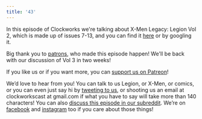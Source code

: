 ```yaml
---
title: '43'
---
```


In this episode of Clockworks we're talking about X-Men Legacy: Legion Vol 2, which is made up of issues 7-13, and you can find it [here](https://www.marvel.com/comics/series/16791/x-men_legacy_2012_-_2014) or by googling it.

Big thank you to [patrons](https://www.patreon.com/clockworkscast), who made this episode happen! We'll be back with our discussion of Vol 3 in two weeks!

If you like us or if you want more, you can [support us on Patreon](https://www.patreon.com/clockworkscast)!

We’d love to hear from you! You can talk to us Legion, or X-Men, or comics, or you can even just say hi by [tweeting to us](http://www.twitter.com/clockworkscast), or shooting us an email at clockworkscast at gmail.com if what you have to say will take more than 140 characters! You can also [discuss this episode in our subreddit](https://www.reddit.com/r/Goodstuff_fm/). We’re on [facebook](http://facebook.com/clockworkscast) and [instagram](https://www.instagram.com/clockworkscast) too if you care about those things!
